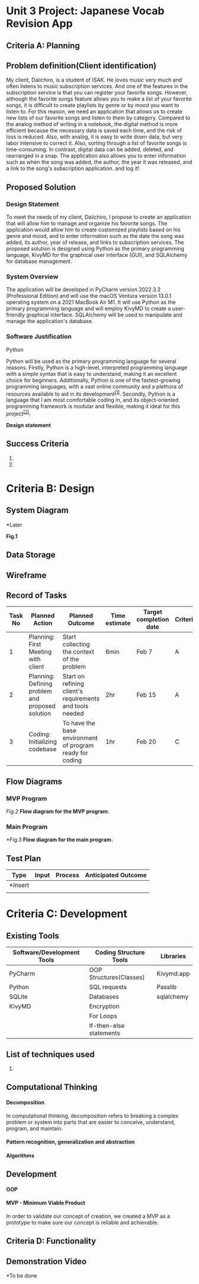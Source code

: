 # Unit 3 Project: Japanese Vocab Revision App

## Criteria A: Planning

## Problem definition(Client identification)

My client, Daiichiro, is a student of ISAK. He loves music very much and often listens to music subscription services. And one of the features in the subscription service is that you can register your favorite songs. However, although the favorite songs feature allows you to make a list of your favorite songs, it is difficult to create playlists by genre or by mood you want to listen to. For this reason, we need an application that allows us to create new lists of our favorite songs and listen to them by category. Compared to the analog method of writing in a notebook, the digital method is more efficient because the necessary data is saved each time, and the risk of loss is reduced. Also, with analog, it is easy to write down data, but very labor intensive to correct it. Also, sorting through a list of favorite songs is time-consuming. In contrast, digital data can be added, deleted, and rearranged in a snap. The application also allows you to enter information such as when the song was added, the author, the year it was released, and a link to the song's subscription application.
and log it!
## Proposed Solution

### Design Statement

To meet the needs of my client, Daiichiro, I propose to create an application that will allow him to manage and organize his favorite songs. The application would allow him to create customized playlists based on his genre and mood, and to enter information such as the date the song was added, its author, year of release, and links to subscription services. The proposed solution is designed using Python as the primary programming language, KivyMD for the graphical user interface (GUI), and SQLAlchemy for database management.

### System Overview

The application will be developed in PyCharm version 2022.3.2 (Professional Edition) and will use the macOS Ventura version 13.0.1 operating system on a 2021 MacBook Air M1. It will use Python as the primary programming language and will employ KivyMD to create a user-friendly graphical interface. SQLAlchemy will be used to manipulate and manage the application's database.

### Software Justification

Python

Python will be used as the primary programming language for several reasons. Firstly, Python is a high-level, interpreted programming language with a simple syntax that is easy to understand, making it an excellent choice for beginners. Additionally, Python is one of the fastest-growing programming languages, with a vast online community and a plethora of resources available to aid in its development<sup>[[1]](https://www.datacamp.com/blog/top-programming-languages-for-data-scientists-in-2022)</sup>. Secondly, Python is a language that I am most comfortable coding in, and its object-oriented programming framework is modular and flexible, making it ideal for this project<sup>[[2]](https://www.educba.com/advantages-of-oop/)</sup>.


**Design statement**  



[^1]: Python Geeks. “Advantages of Python: Disadvantages of Python.” Python Geeks, 26 June 2021, https://pythongeeks.org/advantages-disadvantages-of-python/.



## Success Criteria

1. 
2. 

# Criteria B: Design

## System Diagram

*Later

**Fig.1** 

## Data Storage



## Wireframe



## Record of Tasks

| Task No | Planned Action                                   | Planned Outcome                                          | Time estimate | Target completion date | Criterion |
| ------- | ------------------------------------------------ | -------------------------------------------------------- | ------------- | ---------------------- | --------- |
| 1       | Planning: First Meeting with client              | Start collecting the context of the problem              | 6min          | Feb 7                  | A         |
| 2       | Planning: Defining problem and proposed solution | Start on refining client's requirements and tools needed | 2hr           | Feb 15                 | A         |
| 3       | Coding: Initializing codebase                    | To have the base environment of program ready for coding | 1hr           | Feb 20                 | C         |

## Flow Diagrams

### MVP Program

*Fig.2* **Flow diagram for the MVP program.**

### Main Program

*Fig.3 **Flow diagram for the main program.**

## Test Plan

| Type    | Input | Process | Anticipated Outcome |
| ------- | ----- | ------- | ------------------- |
| *Insert |       |         |                     |
|         |       |         |                     |

# Criteria C: Development

## Existing Tools

| Software/Development Tools | Coding Structure Tools  | Libraries  |
| -------------------------- | ----------------------- | ---------- |
| PyCharm                    | OOP Structures(Classes) | Kivymd.app |
| Python                     | SQL requests            | Passlib    |
| SQLite                     | Databases               | sqlalchemy |
| KivyMD                     | Encryption              |            |
|                            | For Loops               |            |
|                            | If-then-else statements |            |

## List of techniques used

1. 

## Computational Thinking

#### Decomposition

In computational thinking, decomposition refers to breaking a complex problem or system into parts that are easier to conceive,
understand, program, and maintain.

#### Pattern recognition, generalization and abstraction



#### Algorithms



## Development

#### OOP

#### MVP - Minimum Viable Product

In order to validate our concept of creation, we created a MVP as a prototype to make sure our concept is reliable and
achievable. 

## Criteria D: Functionality



## Demonstration Video

*To be done
